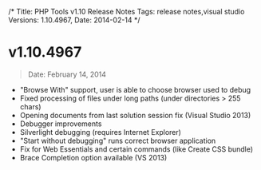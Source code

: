 /*
Title: PHP Tools v1.10 Release Notes
Tags: release notes,visual studio
Versions: 1.10.4967,
Date: 2014-02-14
*/

# v1.10.4967
> Date: February 14, 2014

- "Browse With" support, user is able to choose browser used to debug
- Fixed processing of files under long paths (under directories > 255 chars)
- Opening documents from last solution session fix (Visual Studio 2013)
- Debugger improvements
- Silverlight debugging (requires Internet Explorer)
- "Start without debugging" runs correct browser application
- Fix for Web Essentials and certain commands (like Create CSS bundle)
- Brace Completion option available (VS 2013)

